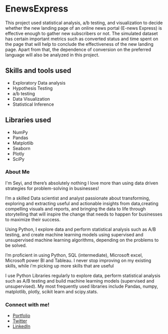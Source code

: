 # EnewsExpress
This project used statistical analysis, a/b testing, and visualization to decide whether the new landing page of an online news portal (E-news Express) is effective enough to gather new subscribers or not. The simulated dataset has certain important metrics such as converted status and time spent on the page that will help to conclude the effectiveness of the new landing page. Apart from that, the dependence of conversion on the preferred language will also be analyzed in this project.
## Skills and tools used
- Exploratory Data analysis
- Hypothesis Testing
- a/b testing
- Data Visualization
- Statistical Inference

## Libraries used
- NumPy
- Pandas
- Matplotlib
- Seaborn
- Plotly
- SciPy

### About Me
I'm Seyi, and there’s absolutely nothing I love more than using data driven strategies for problem-solving in businesses! 

 I’m a skilled Data scientist and analyst passionate about transforming, exploring and extracting useful and actionable insights from data,creating compelling visuals and reports, and bringing the data to life through storytelling that will inspire the change that needs to happen for businesses to maximize their success.

Using Python, I explore data and perform statistical analysis such as A/B testing, and create machine learning models using supervised and unsupervised machine learning algorithms, depending on the problems to be solved.

I’m proficient in using Python, SQL (intermediate), Microsoft excel, Microsoft power BI and Tableau. I never stop improving on my existing skills, while i'm picking up more skills that are useful

I use Python Libraries regularly to explore data, perform statistical analysis such as A/B testing and build machine learning models (supervised and unsupervised). My most frequently used libraries include Pandas, numpy, matplotlib, plotly, scikit learn and scipy.stats.

### Connect with me!
- [Portfolio](https://seyibonde.github.io/SeyiForDataScience.github.io/)
- [Twitter](https://mobile.twitter.com/seyiflawless)
- [LinkedIn](https://www.linkedin.com/in/oluwaseyi-bondefaiye-owope-ab9951b1/)
